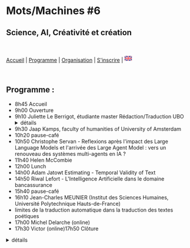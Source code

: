 # Mots/Machines #6 
## Science, AI, Créativité et création

<br>

[Accueil](https://motsmachines.github.io/2024/fr) | [Programme](https://motsmachines.github.io/2024/fr/program) | [Organisation](https://motsmachines.github.io/2024/fr/orga) | [S'inscrire](https://motsmachines.github.io/2024/fr/registration) | [<img src="EN.png" width="20">](https://motsmachines.github.io/2024/en/program)

<br>

## Programme :

<ul>
<li>8h45 Accueil</li>
<li>9h00 Ouverture</li>
<li>9h10 Juliette Le Berrigot, étudiante master Rédaction/Traduction UBO
<details><summary> détails </summary>aaaaaa</details> </li>
<li>9h30 Jaap Kamps, faculty of humanities of University of Amsterdam</li>
<li>10h20 pause-café</li>
<li>10h50 Christophe Servan - Reflexions après l'impact des Large Language Models et l'arrivée des Large Agent Model : vers un renouveau des systèmes multi-agents en IA ?</li>
<li>11h40 Helen McCombie</li>
<li>12h00 Lunch</li>
<li>14h00 Adam Jatowt Estimating - Temporal Validity of Text</li>
<li>14h50 Riwal Lefort - L'Intelligence Artificielle dans le domaine bancassurance</li>
<li>15h40 pause-café</li>
<li>16h10 Jean-Charles MEUNIER (Institut des Sciences Humaines, Université Polytechnique Hauts-de-France) <li>limites de la traduction automatique dans la traduction des textes poétiques</li>
<li>17h00 Michel Delarche (online)</li>
<li>17h30 Victor (online)17h50 Clôture</li>
</ul>


<details><summary> détails </summary>aaaaaa</details>

